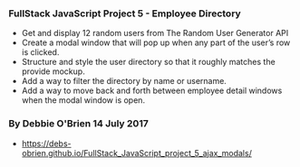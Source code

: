 ### FullStack JavaScript Project 5 - Employee Directory

* Get and display 12 random users from The Random User Generator API
* Create a modal window that will pop up when any part of the user’s row is clicked.
* Structure and style the user directory so that it roughly matches the provide mockup.
* Add a way to filter the directory by name or username.
* Add a way to move back and forth between employee detail windows when the modal window is open.

### By Debbie O'Brien 14 July 2017

* https://debs-obrien.github.io/FullStack_JavaScript_project_5_ajax_modals/
